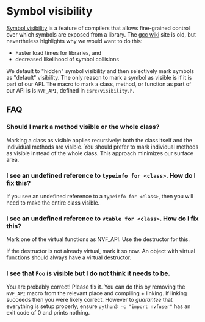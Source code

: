 # Symbol visibility

[Symbol visibility](https://gcc.gnu.org/wiki/Visibility) is a feature of
compilers that allows fine-grained control over which symbols are exposed from
a library. The [gcc wiki](https://gcc.gnu.org/wiki/Visibility) site is old, but
nevertheless highlights why we would want to do this:

* Faster load times for libraries, and
* decreased likelihood of symbol collisions

We default to "hidden" symbol visibility and then selectively mark symbols as
"default" visibility. The only reason to mark a symbol as visible is if it is
part of our API. The macro to mark a class, method, or function as part of our
API is is `NVF_API`, defined in `csrc/visibility.h`.

## FAQ

### Should I mark a method visible or the whole class?

Marking a class as visible applies recursively: both the class itself and the
individual methods are visible. You should prefer to mark individual methods as
visible instead of the whole class. This approach minimizes our surface area.

### I see an undefined reference to `typeinfo for <class>`. How do I fix this?

If you see an undefined reference to a `typeinfo for <class>`, then you will
need to make the entire class visible.

### I see an undefined reference to `vtable for <class>`. How do I fix this?

Mark one of the virtual functions as NVF_API. Use the destructor for this.

If the destructor is not already virtual, mark it so now. An object with
virtual functions should always have a virtual destructor.

### I see that `Foo` is visible but I do not think it needs to be.

You are probably correct! Please fix it. You can do this by removing the
`NVF_API` macro from the relevant place and compiling + linking. If linking
succeeds then you were likely correct. However to *guarantee* that everything is
setup properly, ensure `python3 -c "import nvfuser"` has an exit code of 0 and
prints nothing.
